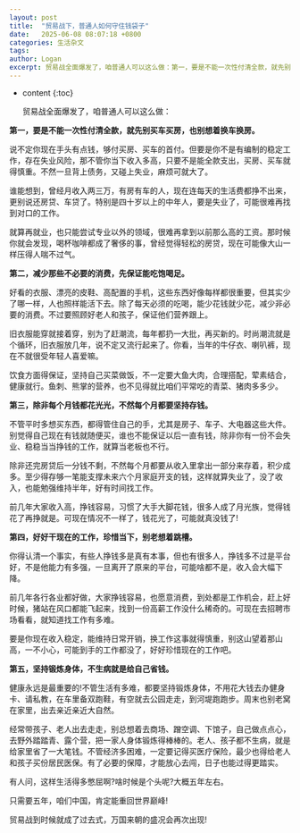 ```yaml
---
layout: post
title:  "贸易战下，普通人如何守住钱袋子"
date:   2025-06-08 08:07:18 +0800
categories: 生活杂文
tags: 
author: Logan
excerpt: 贸易战全面爆发了，咱普通人可以这么做：第一，要是不能一次性付清全款，就先别买车买房，也别想着换车换房。第二，减少那些不必要的消费，先保证能吃饱喝足。第三，除非每个月钱都花光光，不然每个月都要坚持存钱。第四，好好干现在的工作，珍惜当下，别老想着跳槽。第五，坚持锻炼身体，不生病就是给自己省钱。
---
```


* content
{:toc}


  贸易战全面爆发了，咱普通人可以这么做：

**第一，要是不能一次性付清全款，就先别买车买房，也别想着换车换房。**

  说不定你现在手头有点钱，够付买房、买车的首付。但要是你不是有编制的稳定工作，存在失业风险，那不管你当下收入多高，只要不是能全款支出，买房、买车就得慎重。不然一旦背上债务，又碰上失业，麻烦可就大了。

  谁能想到，曾经月收入两三万，有房有车的人，现在连每天的生活费都挣不出来，更别说还房贷、车贷了。特别是四十岁以上的中年人，要是失业了，可能很难再找到对口的工作。

  就算再就业，也只能尝试专业以外的领域，很难再拿到以前那么高的工资。那时候你就会发现，喝杯咖啡都成了奢侈的事，曾经觉得轻松的房贷，现在可能像大山一样压得人喘不过气。

**第二，减少那些不必要的消费，先保证能吃饱喝足。**

  好看的衣服、漂亮的皮鞋、高配置的手机，这些东西好像每样都很重要，但其实少了哪一样，人也照样能活下去。除了每天必须的吃喝，能少花钱就少花，减少非必要的消费。不过要照顾好老人和孩子，保证他们营养跟上。

  旧衣服能穿就接着穿，别为了赶潮流，每年都扔一大批，再买新的。时尚潮流就是个循环，旧衣服放几年，说不定又流行起来了。你看，当年的牛仔衣、喇叭裤，现在不就很受年轻人喜爱嘛。

  饮食方面得保证，坚持自己买菜做饭，不一定要大鱼大肉，合理搭配，荤素结合，健康就行。鱼刺、熊掌的营养，也不见得就比咱们平常吃的青菜、猪肉多多少。

**第三，除非每个月钱都花光光，不然每个月都要坚持存钱。**

  不管平时多想买东西，都得管住自己的手，尤其是房子、车子、大电器这些大件。别觉得自己现在有钱就随便买，谁也不能保证以后一直有钱，除非你有一份不会失业、稳稳当当挣钱的工作，就算当老板也不行。

  除非还完房贷后一分钱不剩，不然每个月都要从收入里拿出一部分来存着，积少成多。至少得存够一笔能支撑未来六个月家庭开支的钱，这样就算失业了，没了收入，也能勉强维持半年，好有时间找工作。

  前几年大家收入高，挣钱容易，习惯了大手大脚花钱，很多人成了月光族，觉得钱花了再挣就是。可现在情况不一样了，钱花光了，可能就真没钱了!

**第四，好好干现在的工作，珍惜当下，别老想着跳槽。**

  你得认清一个事实，有些人挣钱多是真有本事，但也有很多人，挣钱多不过是平台好，不是他能力有多强，一旦离开了原来的平台，可能啥都不是，收入会大幅下降。

  前几年各行各业都好做，大家挣钱容易，也愿意消费，到处都是工作机会，赶上好时候，猪站在风口都能飞起来，找到一份高薪工作没什么稀奇的。可现在去招聘市场看看，就知道找工作有多难。

  要是你现在收入稳定，能维持日常开销，换工作这事就得慎重，别这山望着那山高，一不小心，可能到手的工作都没了，好好珍惜现在的工作吧。

**第五，坚持锻炼身体，不生病就是给自己省钱。**

  健康永远是最重要的!不管生活有多难，都要坚持锻炼身体，不用花大钱去办健身卡、请私教，在车里备双跑鞋，有空就去公园走走，到河堤跑跑步。周末也别老窝在家里，出去亲近亲近大自然。

  经常带孩子、老人出去走走，别总想着去商场、蹭空调、下馆子，自己做点点心，去野外踏踏青、露个营，把一家人身体锻炼得棒棒的。老人、孩子都不生病，就是给家里省了一大笔钱。不管经济多困难，一定要记得买医疗保险，最少也得给老人和孩子买份居民医保。有了必要的保障，才能放心去闯，日子也能过得更踏实。

  有人问，这样生活得多憋屈啊?啥时候是个头呢?大概五年左右。

  只需要五年，咱们中国，肯定能重回世界巅峰!

  贸易战到时候就成了过去式，万国来朝的盛况会再次出现!
